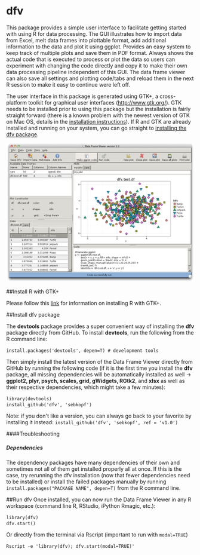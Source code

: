dfv
===

This package provides a simple user interface to facilitate getting started with using R for data processing. The GUI illustrates how to import data from Excel, melt data frames into plottable format, add additional information to the data and plot it using ggplot. Provides an easy system to keep track of multiple plots and save them in PDF format. Always shows the actual code that is executed to process or plot the data so users can experiment with changing the code directly and copy it to make their own data processing pipeline independent of this GUI. The data frame viewer can also save all settings and plotting code/tabs and reload them in the next R session to make it easy to continue were left off.

The user interface in this package is generated using GTK+, a cross-platform toolkit for graphical user interfaces (http://www.gtk.org/). GTK needs to be installed prior to using this package but the installation is fairly straight forward (there is a known problem with the newest version of GTK on Mac OS, details in the [installation instructions](https://gist.github.com/sebkopf/9405675)). If R and GTK are already installed and running on your system, you can go straight to [installing the dfv package](#install-dfv-package).

![Screenshot of the Data Frame Viewer](/doc/screenshot.png?raw=true)

##Install R with GTK+

Please follow this [link](https://gist.github.com/sebkopf/9405675) for information on installing R with GTK+.

##Install dfv package

The **devtools** package provides a super convenient way of installing the **dfv** package directly from GitHub. To install **devtools**, run the following from the R command line:
```
install.packages('devtools', depen=T) # development tools
```

Then simply install the latest version of the Data Frame Viewer directly from GitHub by running the following code (if it is the first time you install the **dfv** package, all missing dependencies will be automatically installed as well -> **ggplot2, plyr, psych, scales, grid, gWidgets, RGtk2**, and **xlsx** as well as their respective dependencies, which might take a few minutes):
```
library(devtools)
install_github('dfv', 'sebkopf')
```
Note: if you don't like a version, you can always go back to your favorite by installing it instead:
``` install_github('dfv', 'sebkopf', ref = 'v1.0') ```

####Troubleshooting

##### Dependencies
The dependency packages have many dependencies of their own and sometimes not all of them get installed properly all at once. If this is the case, try rerunning the dfv installation (now that fewer dependencies need to be installed) or install the failed packages manually by running ```install.packages("PACKAGE NAME", depen=T)``` from the R command line.


##Run dfv
Once installed, you can now run the Data Frame Viewer in any R workspace (command line R, RStudio, iPython Rmagic, etc.):
```
library(dfv)
dfv.start()
```

Or directly from the terminal via Rscript (important to run with ```modal=TRUE```)
```
Rscript -e 'library(dfv); dfv.start(modal=TRUE)'
```

